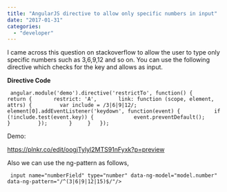 ```yaml
---
title: "AngularJS directive to allow only specific numbers in input"
date: "2017-01-31"
categories: 
  - "developer"
---
```


I came across this question on stackoverflow to allow the user to type only specific numbers such as 3,6,9,12 and so on. You can use the following directive which checks for the key and allows as input.  
  
**Directive Code**  

```
 angular.module('demo').directive('restrictTo', function() {     return {       restrict: 'A',       link: function (scope, element, attrs) {         var include = /3|6|9|12/;         element[0].addEventListener('keydown', function(event) {           if (!include.test(event.key)) {             event.preventDefault();           }         });       }     }   });  
```

  
Demo:  
  
https://plnkr.co/edit/oogjTylyl2MTS91nFyxk?p=preview  
  
Also we can use the ng-pattern as follows,  
  

```
 input name="numberField" type="number" data-ng-model="model.number" data-ng-pattern="/^(3|6|9|12|15)$/"/>  
```
